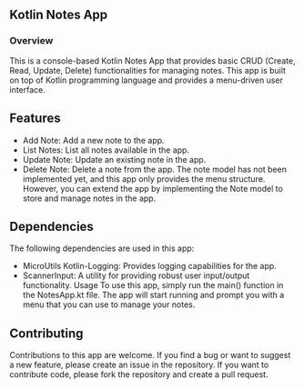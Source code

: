 ## Kotlin Notes App 
### Overview
This is a console-based Kotlin Notes App that provides basic CRUD (Create, Read, Update, Delete) functionalities for managing notes. This app is built on top of Kotlin programming language and provides a menu-driven user interface.

## Features
* Add Note: Add a new note to the app.
* List Notes: List all notes available in the app.
* Update Note: Update an existing note in the app.
* Delete Note: Delete a note from the app.
The note model has not been implemented yet, and this app only provides the menu structure. However, you can extend the app by implementing the Note model to store and manage notes in the app.

## Dependencies
The following dependencies are used in this app:

* MicroUtils Kotlin-Logging: Provides logging capabilities for the app.
* ScannerInput: A utility for providing robust user input/output functionality.
Usage
To use this app, simply run the main() function in the NotesApp.kt file. The app will start running and prompt you with a menu that you can use to manage your notes.

## Contributing
Contributions to this app are welcome. If you find a bug or want to suggest a new feature, please create an issue in the repository. If you want to contribute code, please fork the repository and create a pull request.
